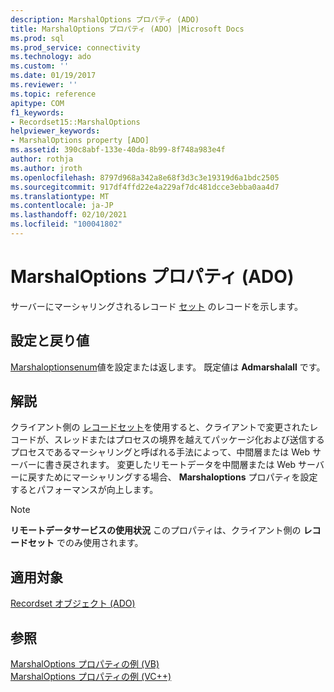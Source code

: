 ```yaml
---
description: MarshalOptions プロパティ (ADO)
title: MarshalOptions プロパティ (ADO) |Microsoft Docs
ms.prod: sql
ms.prod_service: connectivity
ms.technology: ado
ms.custom: ''
ms.date: 01/19/2017
ms.reviewer: ''
ms.topic: reference
apitype: COM
f1_keywords:
- Recordset15::MarshalOptions
helpviewer_keywords:
- MarshalOptions property [ADO]
ms.assetid: 390c8abf-133e-40da-8b99-8f748a983e4f
author: rothja
ms.author: jroth
ms.openlocfilehash: 8797d968a342a8e68f3d3c3e19319d6a1bdc2505
ms.sourcegitcommit: 917df4ffd22e4a229af7dc481dcce3ebba0aa4d7
ms.translationtype: MT
ms.contentlocale: ja-JP
ms.lasthandoff: 02/10/2021
ms.locfileid: "100041802"
---
```

# <a name="marshaloptions-property-ado"></a>MarshalOptions プロパティ (ADO)
サーバーにマーシャリングされるレコード [セット](./recordset-object-ado.md) のレコードを示します。  
  
## <a name="settings-and-return-values"></a>設定と戻り値  
 [Marshaloptionsenum](./marshaloptionsenum.md)値を設定または返します。 既定値は **Admarshalall** です。  
  
## <a name="remarks"></a>解説  
 クライアント側の [レコードセット](./recordset-object-ado.md)を使用すると、クライアントで変更されたレコードが、スレッドまたはプロセスの境界を越えてパッケージ化および送信するプロセスであるマーシャリングと呼ばれる手法によって、中間層または Web サーバーに書き戻されます。 変更したリモートデータを中間層または Web サーバーに戻すためにマーシャリングする場合、 **Marshaloptions** プロパティを設定するとパフォーマンスが向上します。  
  
> [!NOTE]
>  **リモートデータサービスの使用状況** このプロパティは、クライアント側の **レコードセット** でのみ使用されます。  
  
## <a name="applies-to"></a>適用対象  
 [Recordset オブジェクト (ADO)](./recordset-object-ado.md)  
  
## <a name="see-also"></a>参照  
 [MarshalOptions プロパティの例 (VB)](./marshaloptions-property-example-vb.md)   
 [MarshalOptions プロパティの例 (VC++)](./marshaloptions-property-example-vc.md)